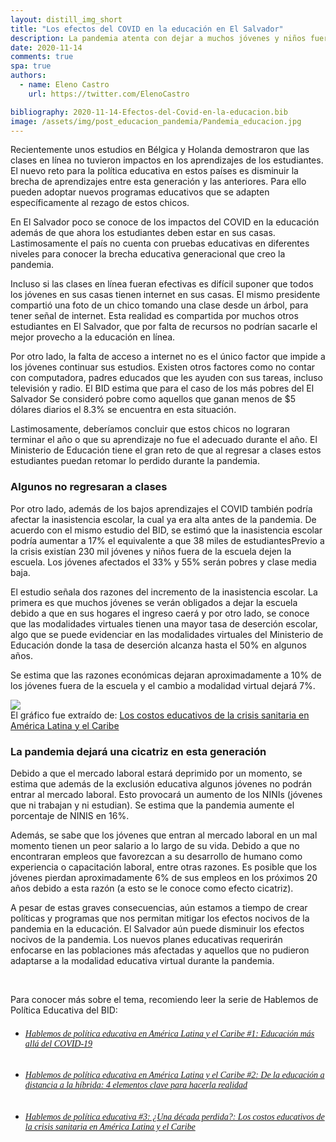```yaml
---
layout: distill_img_short
title: "Los efectos del COVID en la educación en El Salvador"
description: La pandemia atenta con dejar a muchos jóvenes y niños fuera de la escuela, la modalidad virtual no será suficiente para mitigar los costos educativos que enfrenta el país
date: 2020-11-14
comments: true
spa: true
authors:
  - name: Eleno Castro
    url: https://twitter.com/ElenoCastro

bibliography: 2020-11-14-Efectos-del-Covid-en-la-educacion.bib
image: /assets/img/post_educacion_pandemia/Pandemia_educacion.jpg
---
```


<p class="first-p"><span class="first-word">R</span>ecientemente unos estudios en Bélgica y Holanda demostraron que las clases en línea no tuvieron impactos en los aprendizajes de los estudiantes. El nuevo reto para la política educativa en estos países es disminuir la brecha de aprendizajes entre esta generación y las anteriores. Para ello pueden adoptar nuevos programas educativos que se adapten específicamente al rezago de estos chicos.</p>

En El Salvador poco se conoce de los impactos del COVID en la educación además de que ahora los estudiantes deben estar en sus casas. Lastimosamente el país no cuenta con pruebas educativas en diferentes niveles para conocer la brecha educativa generacional que creo la pandemia.

Incluso si las clases en línea fueran efectivas es difícil suponer que todos los jóvenes en sus casas tienen internet en sus casas. El mismo presidente compartió una foto de un chico tomando una clase desde un árbol, para tener señal de internet. Esta realidad es compartida por muchos otros estudiantes en El Salvador, que por falta de recursos no podrían sacarle el mejor provecho a la educación en línea.

Por otro lado, la falta de acceso a internet no es el único factor que impide a los jóvenes continuar sus estudios. Existen otros factores como no contar con computadora, padres educados que les ayuden con sus tareas, incluso televisión y radio. El BID<d-cite key="IDB4"></d-cite> estima que para el caso de los más pobres del El Salvador<d-footnote> Se consideró pobre como aquellos que ganan menos de $5 dólares diarios</d-footnote> el 8.3% se encuentra en esta situación. 

Lastimosamente, deberíamos concluir que estos chicos no lograran terminar el año o que su aprendizaje no fue el adecuado durante el año. El Ministerio de Educación tiene el gran reto de que al regresar a clases estos estudiantes puedan retomar lo perdido durante la pandemia. 

### Algunos no regresaran a clases
Por otro lado, además de los bajos aprendizajes el COVID también podría afectar la inasistencia escolar, la cual ya era alta antes de la pandemia. De acuerdo con el mismo estudio del BID, se estimó que la inasistencia escolar podría aumentar a 17% el equivalente a que 38 miles de estudiantes<d-footnote>Previo a la crisis existían 230 mil jóvenes y niños fuera de la escuela</d-footnote> dejen la escuela. Los jóvenes afectados el 33% y 55% serán pobres y clase media baja. 

El estudio señala dos razones del incremento de la inasistencia escolar. La primera es que muchos jóvenes se verán obligados a dejar la escuela debido a que en sus hogares el ingreso caerá y por otro lado, se conoce que las modalidades virtuales tienen una mayor tasa de deserción escolar, algo que se puede evidenciar en las modalidades virtuales del Ministerio de Educación donde la tasa de deserción alcanza hasta el 50% en algunos años.

Se estima que las razones económicas dejaran aproximadamente a 10% de los jóvenes fuera de la escuela y el cambio a modalidad virtual dejará 7%.

<div class="l-screen-inset">
  <img class="img-fluid" src="{{ site.baseurl }}/assets/img/post_educacion_pandemia/Cuadro_exclusion_educativa.png"> 
</div>
<div class="caption">
    El gráfico fue extraído de: <a href="https://publications.iadb.org/publications/spanish/document/Los-costos-educativos-de-la-crisis-sanitaria-en-America-Latina-y-el-Caribe.pdf" target="blank">Los costos educativos de la crisis sanitaria en América Latina y el Caribe</a><d-cite key="IDB4"></d-cite> 
</div>

### La pandemia dejará una cicatriz en esta generación
Debido a que el mercado laboral estará deprimido por un momento, se estima que además de la exclusión educativa algunos jóvenes no podrán entrar al mercado laboral. Esto provocará un aumento de los NINIs (jóvenes que ni trabajan y ni estudian). Se estima que la pandemia aumente el porcentaje de NINIS en 16%.

Además, se sabe que los jóvenes que entran al mercado laboral en un mal momento tienen un peor salario a lo largo de su vida. Debido a que no encontraran empleos que favorezcan a su desarrollo de humano como experiencia o capacitación laboral, entre otras razones. Es posible que los jóvenes pierdan aproximadamente 6% de sus empleos en los próximos 20 años debido a esta razón (a esto se le conoce como efecto cicatriz). 

A pesar de estas graves consecuencias, aún estamos a tiempo de crear políticas y programas que nos permitan mitigar los efectos nocivos de la pandemia en la educación. El Salvador aún puede disminuir los efectos nocivos de la pandemia. Los nuevos planes educativas requerirán enfocarse en las poblaciones más afectadas y aquellos que no pudieron adaptarse a la modalidad educativa virtual durante la pandemia.

<br>

Para conocer más sobre el tema, recomiendo leer la serie de Hablemos de Política Educativa del BID:

- <h6 class="card-title text" style="font-family:'Playfair Display', serif; text-align: left">
    <a href="https://publications.iadb.org/publications/spanish/document/Hablemos-de-politica-educativa-en-America-Latina-y-el-Caribe-1-Educacion-mas-alla-del-COVID-19.pdf" target="blank">Hablemos de política educativa en América Latina y el Caribe #1: Educación más allá del COVID-19</a> 

- <h6 class="card-title text" style="font-family:'Playfair Display', serif; text-align: left">
    <a href="https://publications.iadb.org/publications/spanish/document/Hablemos-de-politica-educativa-en-America-Latina-y-el-Caribe-2-De-la-educacion-a-distancia-a-la-hibrida-4-elementos-clave-para-hacerla-realidad.pdf" target="blank">Hablemos de política educativa en América Latina y el Caribe #2: De la educación a distancia a la híbrida: 4 elementos clave para hacerla realidad</a> 

- <h6 class="card-title text" style="font-family:'Playfair Display', serif; text-align: left">
    <a href="https://publications.iadb.org/publications/spanish/document/Hablemos-de-Politica-Educativa-3-Una-decada-perdida--Los-costos-educativos-de-la-crisis-sanitaria-en-America-Latina-y-el-Caribe.pdf" target="blank">Hablemos de política educativa #3: ¿Una década perdida?: Los costos educativos de la crisis sanitaria en América Latina y el Caribe</a> 